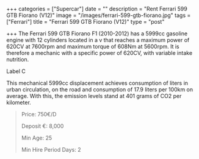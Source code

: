 +++
categories = ["Supercar"]
date = ""
description = "Rent Ferrari 599 GTB Fiorano (V12)"
image = "/images/ferrari-599-gtb-fiorano.jpg"
tags = ["Ferrari"]
title = "Ferrari 599 GTB Fiorano (V12)"
type = "post"

+++
The Ferrari 599 GTB Fiorano F1 (2010-2012) has a 5999cc gasoline engine with 12 cylinders located in a v that reaches a maximum power of 620CV at 7600rpm and maximum torque of 608Nm at 5600rpm. It is therefore a mechanic with a specific power of 620CV, with variable intake nutrition.

Label C

This mechanical 5999cc displacement achieves consumption of liters in urban circulation, on the road and consumption of 17.9 liters per 100km on average. With this, the emission levels stand at 401 grams of CO2 per kilometer.

> Price: 750€/D
>
> Deposit €: 8,000
>
> Min Age: 25
>
> Min Hire Period Days: 2